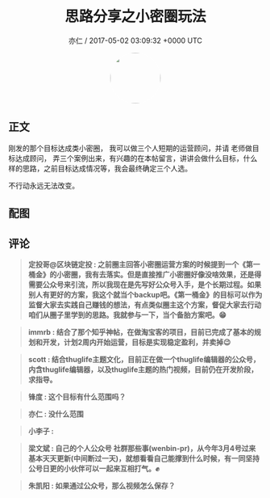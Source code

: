 <h1 align="center">思路分享之小密圈玩法</h1>
<p align="center">
    <a>亦仁 / 2017-05-02 03:09:32 &#43;0000 UTC</a>
</p>

<div align="center">
    <img src="https://images.zsxq.com/Fn3NQqCN8nuGF86yZPXSbEsl0mb3?e=1590940799&amp;token=kIxbL07-8jAj8w1n4s9zv64FuZZNEATmlU_Vm6zD:pfbNc8W3hS0oYG_hyXXh_rHMHuc=" width="100" height="100" style="border:1px solid;border-radius:50%; color:#ffffff"/>
</div>

## 正文

<div>
    

刚发的那个目标达成类小密圈， 我可以做三个人短期的运营顾问，并请  老师做目标达成顾问， 弄三个案例出来，有兴趣的在本帖留言，讲讲会做什么目标，什么样的思路，之前目标达成情况等，我会最终确定三个人选。 

不行动永远无法改变。
</div>

## 配图
<div class="image" align="center">

</div>

## 评论

<div align="left">
<div>

<blockquote >
<span> <strong>定投哥@区块链定投 : 之前圈主回答小密圈运营方案的时候提到一个《第一桶金》的小密圈，我有去落实。但是直接推广小密圈好像没啥效果，还是得需要公众号来引流，所以我现在是先写好公众号入手，是个长期过程。如果别人有更好的方案，我这个就当个backup吧。《第一桶金》的目标可以作为监督大家去实践自己赚钱的想法，有点类似圈主这个方案，督促大家去行动咱们从圈子里学到的思路。我就参与一下，当个备胎方案吧。😁 </strong></span>
</blockquote>

<blockquote >
<span> <strong>immrb : 结合了那个知乎神帖，在做淘宝客的项目，目前已完成了基本的规划和开发，计划2周内开始运营，目标是实现稳定盈利，并卖掉😉 </strong></span>
</blockquote>

<blockquote >
<span> <strong>scott : 结合thuglife主题文化，目前正在做一个thuglife编辑器的公众号，内含thuglife编辑器，以及thuglife主题的热门视频，目前仍在开发阶段，求指导。 </strong></span>
</blockquote>

<blockquote >
<span> <strong>锋度 : 这个目标有什么范围吗？ </strong></span>
</blockquote>

<blockquote >
<span> <strong>亦仁 : 没什么范围 </strong></span>
</blockquote>

<blockquote >
<span> <strong>小李子 :  </strong></span>
</blockquote>

<blockquote >
<span> <strong>梁文斌 : 自己的个人公众号 社群那些事(wenbin-pr)，从今年3月4号过来基本天天更新(中间断过一天)，就想看看自己能撑到什么时候，有一同坚持公号日更的小伙伴可以一起来互相打气。✊ </strong></span>
</blockquote>

<blockquote >
<span> <strong>朱凯阳 : 如果通过公众号，那么视频怎么保存？ </strong></span>
</blockquote>

</div>
</div>